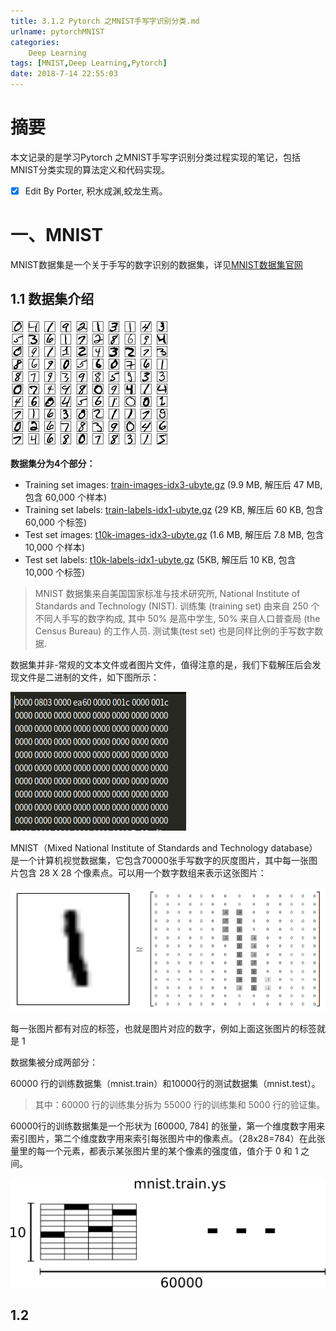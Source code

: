 ```yaml
---
title: 3.1.2 Pytorch 之MNIST手写字识别分类.md
urlname: pytorchMNIST
categories:     
    Deep Learning    
tags: [MNIST,Deep Learning,Pytorch]
date: 2018-7-14 22:55:03
---
```


# 摘要

本文记录的是学习Pytorch 之MNIST手写字识别分类过程实现的笔记，包括MNIST分类实现的算法定义和代码实现。

- [x] Edit By Porter, 积水成渊,蛟龙生焉。

<!-- more -->

# 一、MNIST

MNIST数据集是一个关于手写的数字识别的数据集，详见[MNIST数据集官网](http://yann.lecun.com/exdb/mnist/)

## 1.1 数据集介绍

![MNIST数据集内容](./image3/MNIST_1.png)

**数据集分为4个部分：**

- Training set images: [train-images-idx3-ubyte.gz](http://yann.lecun.com/exdb/mnist/train-images-idx3-ubyte.gz) (9.9 MB, 解压后 47 MB, 包含 60,000 个样本)
- Training set labels: [train-labels-idx1-ubyte.gz](http://yann.lecun.com/exdb/mnist/train-labels-idx1-ubyte.gz) (29 KB, 解压后 60 KB, 包含 60,000 个标签)
- Test set images: [t10k-images-idx3-ubyte.gz](http://yann.lecun.com/exdb/mnist/t10k-images-idx3-ubyte.gz) (1.6 MB, 解压后 7.8 MB, 包含 10,000 个样本)
- Test set labels: [t10k-labels-idx1-ubyte.gz](http://yann.lecun.com/exdb/mnist/t10k-labels-idx1-ubyte.gz) (5KB, 解压后 10 KB, 包含 10,000 个标签)

> MNIST 数据集来自美国国家标准与技术研究所, National Institute of Standards and Technology (NIST). 训练集 (training set) 由来自 250 个不同人手写的数字构成, 其中 50% 是高中学生, 50% 来自人口普查局 (the Census Bureau) 的工作人员. 测试集(test set) 也是同样比例的手写数字数据.

数据集并非-常规的文本文件或者图片文件，值得注意的是，我们下载解压后会发现文件是二进制的文件，如下图所示：

![MNIST数据集内容](./image3/MNIST_2.png)

MNIST（Mixed National Institute of Standards and Technology database）是一个计算机视觉数据集，它包含70000张手写数字的灰度图片，其中每一张图片包含 28 X 28 个像素点。可以用一个数字数组来表示这张图片：

![MNIST数据集内容](./image3/MNIST_3.png)

每一张图片都有对应的标签，也就是图片对应的数字，例如上面这张图片的标签就是 1

数据集被分成两部分：

60000 行的训练数据集（mnist.train）和10000行的测试数据集（mnist.test）。

> 其中：60000 行的训练集分拆为 55000 行的训练集和 5000 行的验证集。

60000行的训练数据集是一个形状为 [60000, 784] 的张量，第一个维度数字用来索引图片，第二个维度数字用来索引每张图片中的像素点。（28x28=784）在此张量里的每一个元素，都表示某张图片里的某个像素的强度值，值介于 0 和 1 之间。

![MNIST数据集内容](./image3/MNIST_4.png)

## 1.2 





